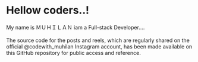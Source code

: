 
<body>
    <div class="container">
        <h1>Hellow coders..!</h1>
        <p>
            My name is ＭＵＨＩＬＡＮ
            iam a Full-stack Developer....<br><br>
            The source code for the posts and reels, which are regularly shared on the official @codewith_muhilan Instagram account, has been made available on this GitHub repository for public access and reference.
        </p>
        </div>
</body>
</html>
